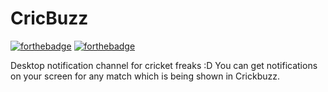 # CricBuzz
[![forthebadge](https://forthebadge.com/images/badges/built-with-love.svg)](https://forthebadge.com) [![forthebadge](https://forthebadge.com/images/badges/made-with-python.svg)](https://forthebadge.com)


Desktop notification channel for cricket freaks :D
You can get notifications on your screen for any match which is being shown in Crickbuzz.
